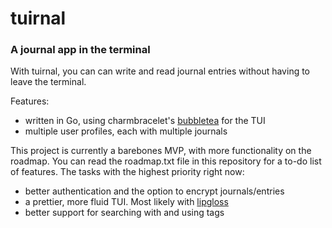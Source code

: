 <h1>tuirnal</h1>
<h3>A journal app in the terminal</h3>


With tuirnal, you can can write and read journal entries without having to leave the terminal.

Features:
- written in Go, using charmbracelet's [bubbletea](https://github.com/charmbracelet/bubbletea) for the TUI
- multiple user profiles, each with multiple journals

This project is currently a barebones MVP, with more functionality on the roadmap.
You can read the roadmap.txt file in this repository for a to-do list of features.
The tasks with the highest priority right now:
- better authentication and the option to encrypt journals/entries
- a prettier, more fluid TUI. Most likely with [lipgloss](https://github.com/charmbracelet/lipgloss)
- better support for searching with and using tags
